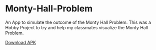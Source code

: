 # Monty-Hall-Problem
An App to simulate the outcome of the Monty Hall Problem.
This was a Hobby Project to try and help my classmates visualize the Monty Hall Problem.

[Download APK](https://drive.google.com/file/d/1oIWi6c3UbgxuqvL_v1l-ItbyE-vvSPf2/view?usp=sharing)
